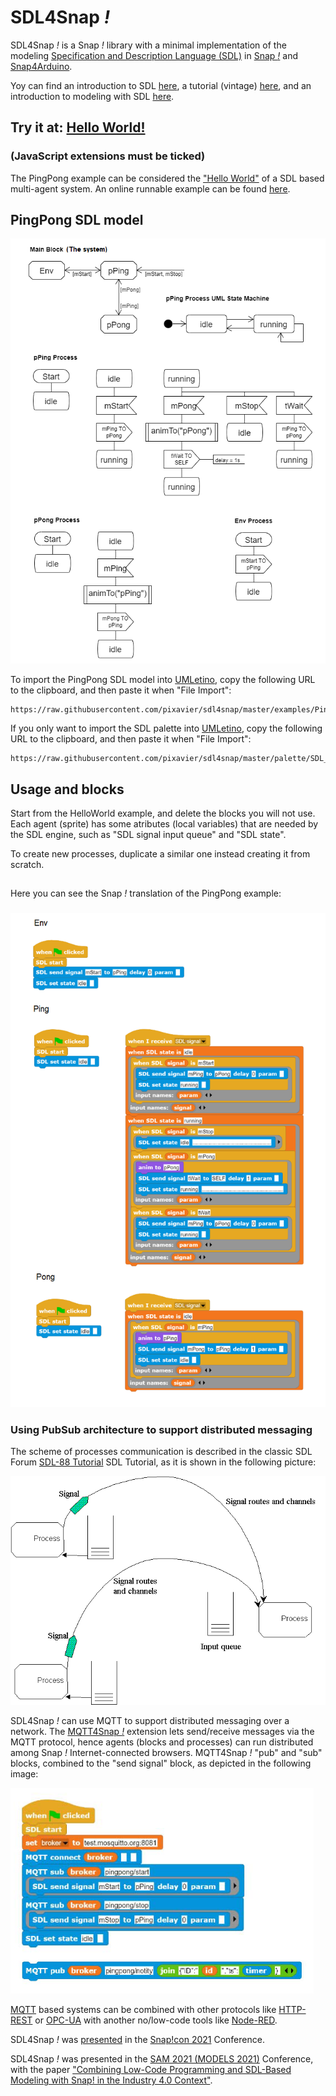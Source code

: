 # SDL4Snap *!*

SDL4Snap *!*  is a Snap *!*  library with a minimal implementation of the modeling [Specification and Description Language (SDL)](http://www.sdl-forum.org/SDL) in [Snap *!*](http://snap.berkeley.edu) and [Snap4Arduino](http://snap4arduino.rocks).

Yoy can find an introduction to SDL [here](https://raw.githubusercontent.com/pixavier/sdl4snap/master/docs/SpecificationAndDescriptionLanguageForDiscreteSimulation.pdf), a tutorial (vintage) [here](https://www.sdl-forum.org/sdl88tutorial/index.html), and an introduction to modeling with SDL [here](https://raw.githubusercontent.com/pixavier/sdl4snap/master/docs/SimulationModelsFormalization.pdf).

## Try it at: [Hello World!](https://snap.berkeley.edu/snap/snap.html#open:https://raw.githubusercontent.com/pixavier/sdl4snap/master/examples/SDL2Snap-PingPong.xml)

### (JavaScript extensions must be ticked)

The PingPong example can be considered the ["Hello World"](https://en.wikipedia.org/wiki/%22Hello,_World!%22_program) of a SDL based multi-agent system. An online runnable example can be found [here](https://snap.berkeley.edu/snap/snap.html#open:https://raw.githubusercontent.com/pixavier/sdl4snap/master/examples/SDL2Snap-PingPong_local.xml).  

## PingPong SDL model

![PingPong SDL model](img/ping_pong_sdl.png)

To import the PingPong SDL model into [UMLetino](https://www.umletino.com), copy the following URL to the clipboard, and then paste it when "File Import":

    https://raw.githubusercontent.com/pixavier/sdl4snap/master/examples/PingPong_SDL.uxf


If you only want to import the SDL palette into [UMLetino](https://www.umletino.com), copy the following URL to the clipboard, and then paste it when "File Import":

    https://raw.githubusercontent.com/pixavier/sdl4snap/master/palette/SDL_palette.uxf


## Usage and blocks

Start from the HelloWorld example, and delete the blocks you will not use. Each agent (sprite) has some atributes (local variables) that are needed by the SDL engine, such as "SDL signal input queue" and "SDL state".

To create new processes, duplicate a similar one instead creating it from scratch.

##
Here you can see the Snap *!* translation of the PingPong example:
###

![Ping Pong Snap *!* implementation](img/ping_pong_snap.png)


### Using PubSub architecture to support distributed messaging

The scheme of processes communication is described in the classic SDL Forum [SDL-88 Tutorial](https://www.sdl-forum.org/sdl88tutorial/4.ProcessCommunication/4.1_Signal_input_queue.htm) SDL Tutorial, as it is shown in the following picture:
 
![Process communication](img/ProcessCommunication.png)

SDL4Snap *!* can use MQTT to support distributed messaging over a network. The [MQTT4Snap *!*](https://github.com/pixavier/mqtt4snap) extension lets send/receive messages via the MQTT protocol, hence agents (blocks and processes) can run distributed among Snap *!* Internet-connected browsers. MQTT4Snap *!* "pub" and "sub" blocks, combined to the "send signal" block, as depicted in the following image:

![Distributed SDL](img/sdldist.png)

[MQTT](https://en.wikipedia.org/wiki/MQTT) based systems can be combined with other protocols like [HTTP-REST](https://en.wikipedia.org/wiki/Representational_state_transfer) or [OPC-UA](https://opcfoundation.org/resources/brochures) with another no/low-code tools like [Node-RED](https://nodered.org).

SDL4Snap *!*  was [presented](https://www.youtube.com/watch?v=SW-g62MUu2g) in the [Snap!con 2021](https://www.snapcon.org/conferences/2021/program/proposals/276) Conference.

SDL4Snap *!*  was presented in the [SAM 2021 (MODELS 2021)](https://sdl-forum.org/Events/SAM2021/acceptedpapers.htm) Conference, with the paper ["Combining Low-Code Programming and SDL-Based Modeling with Snap! in the Industry 4.0 Context"](https://www.researchgate.net/publication/355183965_Combining_Low-Code_Programming_and_SDL-Based_Modeling_with_Snap_in_the_Industry_40_Context).


